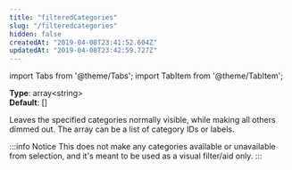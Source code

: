 ```yaml
---
title: "filteredCategories"
slug: "/filteredcategories"
hidden: false
createdAt: "2019-04-08T23:41:52.604Z"
updatedAt: "2019-04-08T23:42:59.727Z"
---
```


import Tabs from '@theme/Tabs';
import TabItem from '@theme/TabItem';

**Type**: array&lt;string&gt;  
**Default**: []  

Leaves the specified categories normally visible, while making all others dimmed out. The array can be a list of category IDs or labels.

:::info Notice
This does not make any categories available or unavailable from selection, and it's meant to be used as a visual filter/aid only.
:::

